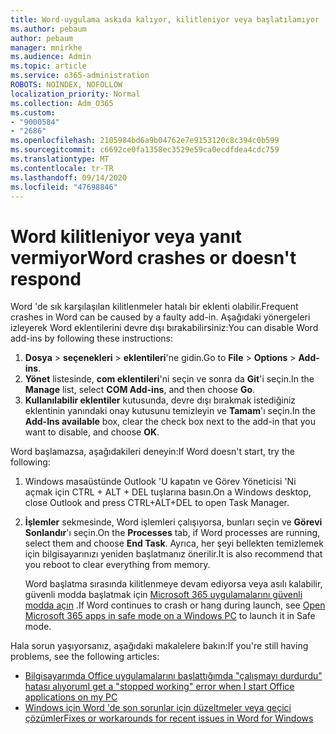 ```yaml
---
title: Word-uygulama askıda kalıyor, kilitleniyor veya başlatılamıyor
ms.author: pebaum
author: pebaum
manager: mnirkhe
ms.audience: Admin
ms.topic: article
ms.service: o365-administration
ROBOTS: NOINDEX, NOFOLLOW
localization_priority: Normal
ms.collection: Adm_O365
ms.custom:
- "9000584"
- "2686"
ms.openlocfilehash: 2105984bd6a9b04762e7e9153120c8c394c0b599
ms.sourcegitcommit: c6692ce0fa1358ec3529e59ca0ecdfdea4cdc759
ms.translationtype: MT
ms.contentlocale: tr-TR
ms.lasthandoff: 09/14/2020
ms.locfileid: "47698846"
---
```

# <a name="word-crashes-or-doesnt-respond"></a><span data-ttu-id="0afc6-102">Word kilitleniyor veya yanıt vermiyor</span><span class="sxs-lookup"><span data-stu-id="0afc6-102">Word crashes or doesn't respond</span></span>

<span data-ttu-id="0afc6-103">Word 'de sık karşılaşılan kilitlenmeler hatalı bir eklenti olabilir.</span><span class="sxs-lookup"><span data-stu-id="0afc6-103">Frequent crashes in Word can be caused by a faulty add-in.</span></span> <span data-ttu-id="0afc6-104">Aşağıdaki yönergeleri izleyerek Word eklentilerini devre dışı bırakabilirsiniz:</span><span class="sxs-lookup"><span data-stu-id="0afc6-104">You can disable Word add-ins by following these instructions:</span></span>

1. <span data-ttu-id="0afc6-105">**Dosya**  >  **seçenekleri**  >  **eklentileri**'ne gidin.</span><span class="sxs-lookup"><span data-stu-id="0afc6-105">Go to **File** > **Options** > **Add-ins**.</span></span>
2. <span data-ttu-id="0afc6-106">**Yönet** listesinde, **com eklentileri**'ni seçin ve sonra da **Git**'i seçin.</span><span class="sxs-lookup"><span data-stu-id="0afc6-106">In the **Manage** list, select **COM Add-ins**, and then choose **Go**.</span></span>
3. <span data-ttu-id="0afc6-107">**Kullanılabilir eklentiler** kutusunda, devre dışı bırakmak istediğiniz eklentinin yanındaki onay kutusunu temizleyin ve **Tamam**'ı seçin.</span><span class="sxs-lookup"><span data-stu-id="0afc6-107">In the **Add-Ins available** box, clear the check box next to the add-in that you want to disable, and choose **OK**.</span></span>

<span data-ttu-id="0afc6-108">Word başlamazsa, aşağıdakileri deneyin:</span><span class="sxs-lookup"><span data-stu-id="0afc6-108">If Word doesn't start, try the following:</span></span>

1.   <span data-ttu-id="0afc6-109">Windows masaüstünde Outlook 'U kapatın ve Görev Yöneticisi 'Ni açmak için CTRL + ALT + DEL tuşlarına basın.</span><span class="sxs-lookup"><span data-stu-id="0afc6-109">On a Windows desktop, close Outlook and press CTRL+ALT+DEL to open Task Manager.</span></span> 
2. <span data-ttu-id="0afc6-110">**İşlemler** sekmesinde, Word işlemleri çalışıyorsa, bunları seçin ve **Görevi Sonlandır**'ı seçin.</span><span class="sxs-lookup"><span data-stu-id="0afc6-110">On the **Processes** tab, if Word processes are running, select them and choose **End Task**.</span></span> <span data-ttu-id="0afc6-111">Ayrıca, her şeyi bellekten temizlemek için bilgisayarınızı yeniden başlatmanız önerilir.</span><span class="sxs-lookup"><span data-stu-id="0afc6-111">It is also recommend that you reboot to clear everything from memory.</span></span>

    <span data-ttu-id="0afc6-112">Word başlatma sırasında kilitlenmeye devam ediyorsa veya asılı kalabilir, güvenli modda başlatmak için [Microsoft 365 uygulamalarını güvenli modda açın](https://support.office.com/article/Open-Office-apps-in-safe-mode-on-a-Windows-PC-dedf944a-5f4b-4afb-a453-528af4f7ac72) .</span><span class="sxs-lookup"><span data-stu-id="0afc6-112">If Word continues to crash or hang during launch, see [Open Microsoft 365 apps in safe mode on a Windows PC](https://support.office.com/article/Open-Office-apps-in-safe-mode-on-a-Windows-PC-dedf944a-5f4b-4afb-a453-528af4f7ac72) to launch it in Safe mode.</span></span>

<span data-ttu-id="0afc6-113">Hala sorun yaşıyorsanız, aşağıdaki makalelere bakın:</span><span class="sxs-lookup"><span data-stu-id="0afc6-113">If you're still having problems, see the following articles:</span></span> 
- [<span data-ttu-id="0afc6-114">Bilgisayarımda Office uygulamalarını başlattığımda "çalışmayı durdurdu" hatası alıyorum</span><span class="sxs-lookup"><span data-stu-id="0afc6-114">I get a "stopped working" error when I start Office applications on my PC</span></span>](https://support.office.com/article/52bd7985-4e99-4a35-84c8-2d9b8301a2fa)
- [<span data-ttu-id="0afc6-115">Windows için Word 'de son sorunlar için düzeltmeler veya geçici çözümler</span><span class="sxs-lookup"><span data-stu-id="0afc6-115">Fixes or workarounds for recent issues in Word for Windows</span></span>](https://support.office.com/article/bf6bf17c-2807-4871-83ce-e337ae8f0b86)